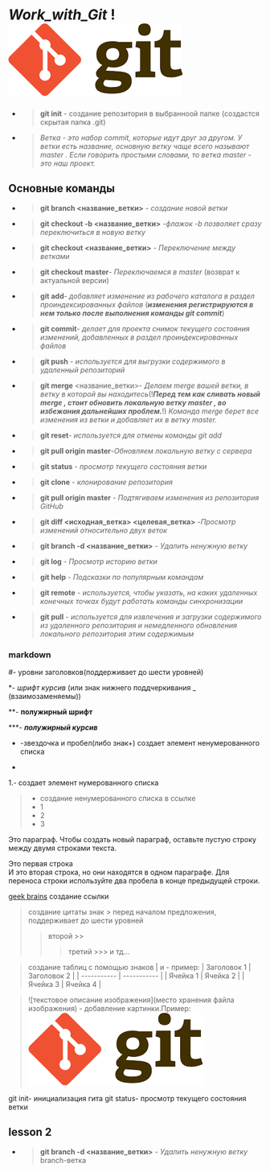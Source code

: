 # ***Work_with_Git*** !![pict](git-1.png)

* >**git init** - создание репозитория в выбранноой папке (создастся скрытая папка .git)

* >*_Ветка - это набор commit, которые идут друг за другом. У ветки есть название, основную ветку чаще всего называют master . Если говорить простыми словами, то ветка master - это наш проект._*
## Основные команды
* >**git branch <название_ветки>** - _создание новой ветки_

* >**git checkout -b <название_ветки>** -_флажок -b позволяет сразу переключиться в новую ветку_ 

* >**git checkout <название_ветки>** - _Переключение между ветками_

* >**git checkout master**- _Переключаемся в master_ (возврат к актуальной версии)

* >**git add**- _добавляет изменение из рабочего каталога в раздел проиндексированных файлов_ (***изменения регистрируются в нем только после выполнения команды git commit***)

* >**git commit**- _делает для проекта снимок текущего состояния изменений, добавленных в раздел проиндексированных файлов_

* >**git push** - _используется для выгрузки содержимого в удаленный репозиторий_

* >**git merge** <название_ветки>- _Делаем merge вашей ветки, в ветку в которой вы находитесь_(!***Перед тем как сливать новый merge , стоит обновить локальную ветку master , во избежания дальнейших проблем.***!)
_Команда merge берет все изменения из ветки и добавляет их в ветку master._

* >**git reset**- _используется для отмены команды git add_ 

* >**git pull origin master**-_Обновляем локальную ветку с сервера_


* >**git status** - _просмотр текущего состояния ветки_

* >**git clone** - _клонирование репозитория_

* >**git pull origin master** - _Подтягиваем изменения из репозитория GitHub_

* >**git diff <исходная_ветка> <целевая_ветка>** -_Просмотр изменений относительно двух веток_

* >**git branch -d <название_ветки>** - _Удалить ненужную ветку_

* >**git log** - _Просмотр историю ветки_

* >**git help** - _Подсказки по популярным командам_

* >**git remote** - _используется, чтобы указать, на каких удаленных конечных точках будут работать команды синхронизации_

* >**git pull** - _используется для извлечения и загрузки содержимого из удаленного репозитория и немедленного обновления локального репозитория этим содержимым_

### markdown
#- уровни заголовков(поддерживает до шести уровней)

*- *шрифт курсив* (или знак нижнего поддчеркивания _ (взаимозаменяемы))

**- **полужирный шрифт**

***- ***полужирный курсив***

* -звездочка и пробел(либо знак+) создает элемент ненумерованного списка

+ 

1.- создает элемент нумерованного списка

>- создание ненумерованного списка в ссылке
>- 1
>- 2
>- 3

Это параграф. Чтобы создать новый параграф, оставьте пустую строку между двумя строками текста.

Это первая строка  
И это вторая строка, но они находятся в одном параграфе. Для переноса строки используйте два пробела в конце предыдущей строки.

[geek brains](https://gb.ru/) создание ссылки


> создание цитаты знак > перед началом предложения, поддерживает до шести уровней
>> второй >>
>>> третий >>> и тд...

>создание таблиц с помощью знаков | и - пример:
| Заголовок 1 | Заголовок 2 |
| ----------- | ----------- |
| Ячейка 1    | Ячейка 2   |
| Ячейка 3    | Ячейка 4   |

>![текстовое описание изображения](место хранения файла изображения) - добавление картинки.Пример:
![pict_git](git-1.png)

git init- инициализация гита
git status- просмотр текущего состояния ветки
## lesson 2

* >**git branch -d <название_ветки>** - _Удалить ненужную ветку_
branch-ветка